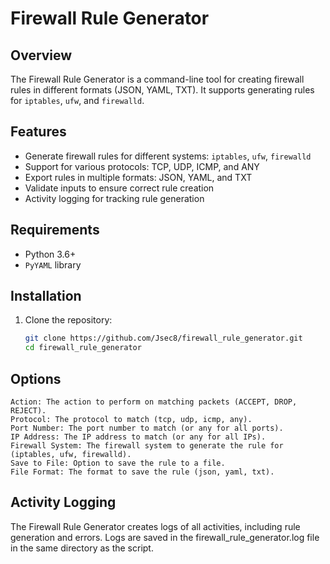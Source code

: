 # Firewall Rule Generator

## Overview

The Firewall Rule Generator is a command-line tool for creating firewall rules in different formats (JSON, YAML, TXT). It supports generating rules for `iptables`, `ufw`, and `firewalld`.

## Features

- Generate firewall rules for different systems: `iptables`, `ufw`, `firewalld`
- Support for various protocols: TCP, UDP, ICMP, and ANY
- Export rules in multiple formats: JSON, YAML, and TXT
- Validate inputs to ensure correct rule creation
- Activity logging for tracking rule generation

## Requirements

- Python 3.6+
- `PyYAML` library

## Installation

1. Clone the repository:

   ```sh
   git clone https://github.com/Jsec8/firewall_rule_generator.git
   cd firewall_rule_generator

## Options

    Action: The action to perform on matching packets (ACCEPT, DROP, REJECT).
    Protocol: The protocol to match (tcp, udp, icmp, any).
    Port Number: The port number to match (or any for all ports).
    IP Address: The IP address to match (or any for all IPs).
    Firewall System: The firewall system to generate the rule for (iptables, ufw, firewalld).
    Save to File: Option to save the rule to a file.
    File Format: The format to save the rule (json, yaml, txt).

## Activity Logging

The Firewall Rule Generator creates logs of all activities, including rule generation and errors. Logs are saved in the firewall_rule_generator.log file in the same directory as the script.
